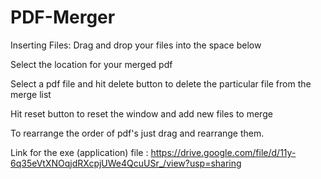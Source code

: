 # PDF-Merger

Inserting Files: Drag and drop your files into the space below

Select the location for your merged pdf

Select a pdf file and hit delete button to delete the particular file from the merge list

Hit reset button to reset the window and add new files to merge

To rearrange the order of pdf's just drag and rearrange them.

Link for the exe (application) file : https://drive.google.com/file/d/11y-6q35eVtXNOqjdRXcpjUWe4QcuUSr_/view?usp=sharing
